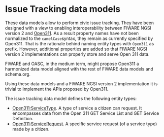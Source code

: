 # Issue Tracking data models

These data models allow to perform civic issue tracking. They have been designed with a view to enabling interoperability
between FIWARE NGSI version 2 and [Open311](http://www.open311.org/). As a result property names have not been
normalized to the `camelCase`syntax, they remain as currently specified by Open311. That is the rationale behind naming entity
types with `Open311` as prefix. However, additional properties are added so that FIWARE NGSI version 2
implementations can properly store and serve Open 311 data.

FIWARE and OASC, in the medium term, might propose Open311 a harmonized data model aligned with the rest of FIWARE data models and schema.org.

Using these data models and a FIWARE NGSI version 2 implementation it is trivial to implement the APIs proposed by Open311. 

The issue tracking data model defines the following entity types:

+ [Open311:ServiceType](../Open311ServiceType/doc/spec.md). A type of service a citizen can request. It encompasses data from
the Open 311 GET Service List and GET Service Definition. 
+ [Open311:ServiceRequest](../Open311ServiceRequest/doc/spec.md). A specific service request (of a service type) made by a citizen. 

